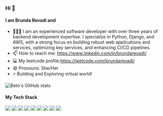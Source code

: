 ### Hi  👋

#### I am Brunda Revadi and
- 🦹🏻‍♀️ I am an experienced software developer with over three years of backend development expertise. I specialize in Python, Django, and AWS, with a strong focus on building robust web applications and services, optimizing key services, and enhancing CI/CD pipelines. 
- 📫 How to reach me: https://www.linkedin.com/in/brundarevadi/
- 💻 My leetcode profile:https://leetcode.com/brundarevadi/
- 😄 Pronouns: She/Her
- ⚡ Building and Exploring virtual world!
<!--
**BrundaBR/BrundaBr** is a ✨ _special_ ✨ repository because its `README.md` (this file) appears on your GitHub profile.

Here are some ideas to get you started:

- 🔭 I’m currently working on ...
- 🌱 I’m currently learning ...
- 👯 I’m looking to collaborate on ...
- 🤔 I’m looking for help with ...
- 💬 Ask me about ...
- 📫 How to reach me: ...
- 😄 Pronouns: ...
- ⚡ Fun fact: ...
-->




![Beto's GitHub stats](https://github-readme-stats.vercel.app/api?username=BrundaBR&show_icons=true&count_private=true)


#### My Tech Stack
<p>
  <img src="https://img.shields.io/badge/Python-3776AB?style=for-the-badge&logo=python&logoColor=white" />
  <img src="https://img.shields.io/badge/HTML5-E34F26?style=for-the-badge&logo=html5&logoColor=white" />
  <img src="https://img.shields.io/badge/CSS3-1572B6?style=for-the-badge&logo=css3&logoColor=white" />
  <img src="https://img.shields.io/badge/JavaScript-323330?style=for-the-badge&logo=javascript&logoColor=F7DF1E" />
    <img src="https://img.shields.io/badge/React-3776AB?style=for-the-badge&logo=react&logoColor=white" />
    <img src="https://img.shields.io/badge/Django-323330?style=for-the-badge&logo=django&logoColor=white" />
    <img src="https://img.shields.io/badge/MongoDB-1572B6?style=for-the-badge&logo=django&logoColor=white" />
    <img src="https://img.shields.io/badge/SQL-1572B6?style=for-the-badge&logo=django&logoColor=white" />
        <img src="https://img.shields.io/badge/Typescript-1572B6?style=for-the-badge&logo=django&logoColor=white" />



 
</p>

